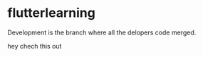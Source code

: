# flutterlearning


Development is the branch where all the delopers code merged.


hey chech this out

